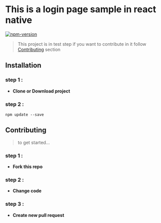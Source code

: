 ﻿# This is a login page sample in react native 
 [![npm-version](https://img.shields.io/badge/npm-v6.4.1-orange.svg?style=flat-square)]()
> This project is in test step if you want to contribute in it follow [Contributing](#contributing) section

## Installation
### step 1 : 
- **Clone or Download project**
### step 2 : 
```
npm update --save
```

## Contributing
>to get started...

### step 1 :
- **Fork this repo**
### step 2 :
- **Change code**
### step 3 :
- **Create new pull request**
